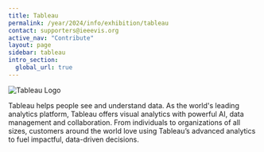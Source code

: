 ```yaml
---
title: Tableau
permalink: /year/2024/info/exhibition/tableau
contact: supporters@ieeevis.org
active_nav: "Contribute"
layout: page
sidebar: tableau
intro_section:
  global_url: true
---
```


 
![Tableau Logo](/year/2021/assets/supporters/tableau.jpg)

Tableau helps people see and understand data. As the world's leading analytics platform, Tableau offers visual analytics with powerful AI, data management and collaboration. From individuals to organizations of all sizes, customers around the world love using Tableau’s advanced analytics to fuel impactful, data-driven decisions. 
